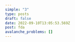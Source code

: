 ```yaml
---
simple: "3"
type: posts
draft: false
date: 2022-09-10T13:05:53.569Z
post: f﻿da
avalanche_problems: []
---
```

